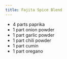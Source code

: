 ```yaml
---
title: Fajita Spice Blend
---
```

- 4 parts paprika
- 1 part onion powder
- 1 part garlic powder
- 1 part chili powder
- 1 part cumin
- 1 part oregano
